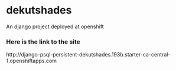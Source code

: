 # dekutshades
An django project deployed at openshift
<br>
<h3>Here is the link to the site</h3>
<a>http://django-psql-persistent-dekutshades.193b.starter-ca-central-1.openshiftapps.com</a>
